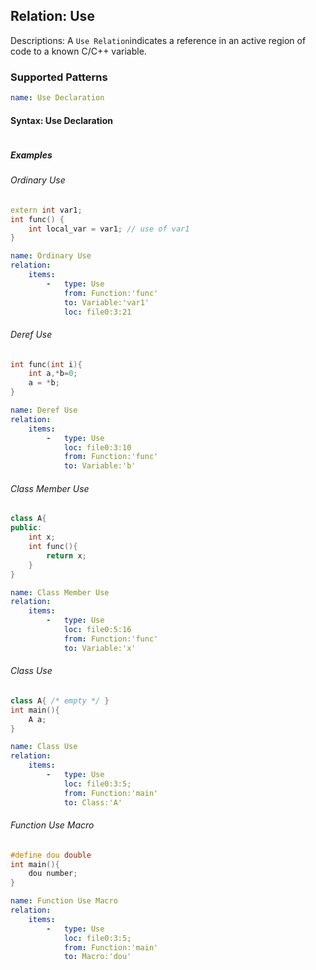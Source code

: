## Relation: Use
Descriptions: A `Use Relation`indicates a reference in an active region of code to a known C/C++ variable.

### Supported Patterns
```yaml
name: Use Declaration
```
#### Syntax: Use Declaration

```text
```

##### Examples

###### Ordinary Use

```cpp
extern int var1;
int func() {
    int local_var = var1; // use of var1
}
```

```yaml
name: Ordinary Use
relation:
    items:
        -   type: Use
            from: Function:'func'
            to: Variable:'var1'
            loc: file0:3:21
```
###### Deref Use
```cpp
int func(int i){
    int a,*b=0;
    a = *b; 
}
```

```yaml
name: Deref Use
relation:
    items:
        -   type: Use
            loc: file0:3:10
            from: Function:'func'
            to: Variable:'b'
```
###### Class Member Use
```cpp
class A{
public:
    int x;
    int func(){
        return x;
    }
}
```

```yaml
name: Class Member Use
relation:
    items:
        -   type: Use
            loc: file0:5:16
            from: Function:'func'
            to: Variable:'x'
```


###### Class Use
```cpp
class A{ /* empty */ }
int main(){
    A a;
}
```

```yaml
name: Class Use
relation:
    items:
        -   type: Use
            loc: file0:3:5;
            from: Function:'main'
            to: Class:'A'
```


###### Function Use Macro
```cpp
#define dou double
int main(){
    dou number;
}
```

```yaml
name: Function Use Macro
relation:
    items:
        -   type: Use
            loc: file0:3:5;
            from: Function:'main'
            to: Macro:'dou'
```




